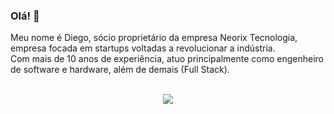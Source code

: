 ### Olá! 👋

Meu nome é Diego, sócio proprietário da empresa Neorix Tecnologia, empresa focada em startups voltadas a revolucionar a indústria. <br>
Com mais de 10 anos de experiência, atuo principalmente como engenheiro de software e hardware, além de demais (Full Stack). <br>

<br>
<!-- REDES SOCIAIS -->
<div align="center">
  <a href="https://www.linkedin.com/in/diego-fonseca-58a09a162" target="_blank"><img src="https://img.shields.io/badge/-LinkedIn-%230077B5?style=for-the-badge&logo=linkedin&logoColor=white" target="_blank"></a>
</div>
